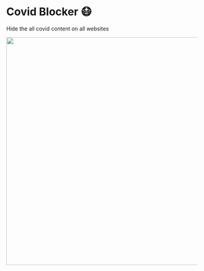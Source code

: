 <h1><strong>Covid Blocker 😷</strong></h1>
<p>Hide the all covid content on all websites</p>
<p><img style="display: block; margin-left: auto; margin-right: auto;" src="https://drive.google.com/uc?export=view&amp;id=1Q11GyaAyqZ-u74HUu0lbVNZCAl1E6KWS" alt="" width="600" /></p>

